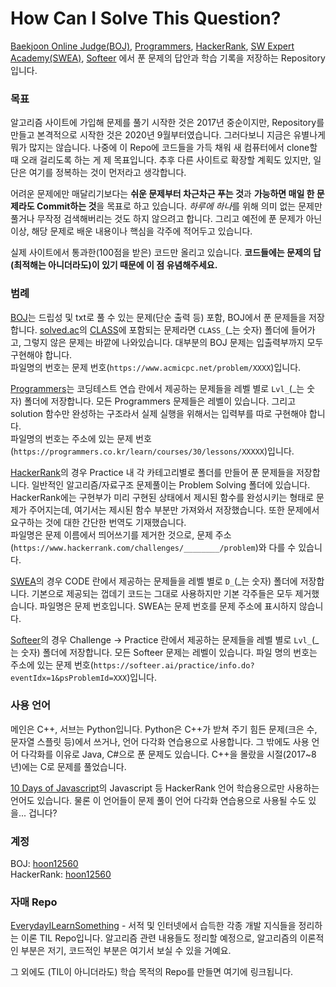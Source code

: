 # How Can I Solve This Question?

[Baekjoon Online Judge(BOJ)](https://www.acmicpc.net/), [Programmers](https://programmers.co.kr/learn/challenges), [HackerRank](https://www.hackerrank.com/dashboard), [SW Expert Academy(SWEA)](https://swexpertacademy.com/main/main.do), [Softeer](https://softeer.ai/index.do) 에서 푼 문제의 답안과 학습 기록을 저장하는 Repository입니다.

### 목표
알고리즘 사이트에 가입해 문제를 풀기 시작한 것은 2017년 중순이지만, Repository를 만들고 본격적으로 시작한 것은 2020년 9월부터였습니다. 그러다보니 지금은 유별나게 뭐가 많지는 않습니다. 나중에 이 Repo에 코드들을 가득 채워 새 컴퓨터에서 clone할 때 오래 걸리도록 하는 게 제 목표입니다. 추후 다른 사이트로 확장할 계획도 있지만, 일단은 여기를 정복하는 것이 먼저라고 생각합니다.

어려운 문제에만 매달리기보다는 **쉬운 문제부터 차근차근 푸는 것**과 **가능하면 매일 한 문제라도 Commit하는 것**을 목표로 하고 있습니다. *하루에 하나*를 위해 의미 없는 문제만 풀거나 무작정 검색해버리는 것도 하지 않으려고 합니다. 그리고 예전에 푼 문제가 아닌 이상, 해당 문제로 배운 내용이나 핵심을 각주에 적어두고 있습니다.

실제 사이트에서 통과한(100점을 받은) 코드만 올리고 있습니다. **코드들에는 문제의 답(최적해는 아니더라도)이 있기 때문에 이 점 유념해주세요.**

### 범례
[BOJ](https://github.com/showmanlee/HowCanISolveThisQuestion/tree/master/BOJ)는 드립성 및 txt로 풀 수 있는 문제(단순 출력 등) 포함, BOJ에서 푼 문제들을 저장합니다. [solved.ac](https://solved.ac/)의 [CLASS](https://solved.ac/class)에 포함되는 문제라면 `CLASS_`(_는 숫자) 폴더에 들어가고, 그렇지 않은 문제는 바깥에 나와있습니다. 대부분의 BOJ 문제는 입출력부까지 모두 구현해야 합니다.    
파일명의 번호는 문제 번호(`https://www.acmicpc.net/problem/XXXX`)입니다.

[Programmers](https://github.com/showmanlee/HowCanISolveThisQuestion/tree/master/Programmers)는 코딩테스트 연습 란에서 제공하는 문제들을 레벨 별로 `Lvl_`(_는 숫자) 폴더에 저장합니다. 모든 Programmers 문제들은 레벨이 있습니다. 그리고 solution 함수만 완성하는 구조라서 실제 실행을 위해서는 입력부를 따로 구현해야 합니다.     
파일명의 번호는 주소에 있는 문제 번호(`https://programmers.co.kr/learn/courses/30/lessons/XXXXX`)입니다.

[HackerRank](https://github.com/showmanlee/HowCanISolveThisQuestion/tree/master/HackerRank)의 경우 Practice 내 각 카테고리별로 폴더를 만들어 푼 문제들을 저장합니다. 일반적인 알고리즘/자료구조 문제풀이는 Problem Solving 폴더에 있습니다. HackerRank에는 구현부가 미리 구현된 상태에서 제시된 함수를 완성시키는 형태로 문제가 주어지는데, 여기서는 제시된 함수 부분만 가져와서 저장했습니다. 또한 문제에서 요구하는 것에 대한 간단한 번역도 기재했습니다.      
파일명은 문제 이름에서 띄어쓰기를 제거한 것으로, 문제 주소(`https://www.hackerrank.com/challenges/________/problem`)와 다를 수 있습니다.

[SWEA](https://github.com/showmanlee/HowCanISolveThisQuestion/tree/master/SWEA)의 경우 CODE 란에서 제공하는 문제들을 레벨 별로 `D_`(_는 숫자) 폴더에 저장합니다. 기본으로 제공되는 껍데기 코드는 그대로 사용하지만 기본 각주들은 모두 제거했습니다. 파일명은 문제 번호입니다. SWEA는 문제 번호를 문제 주소에 표시하지 않습니다.

[Softeer](https://github.com/showmanlee/HowCanISolveThisQuestion/tree/master/Softeer)의 경우 Challenge -> Practice 란에서 제공하는 문제들을 레벨 별로 `Lvl_`(_는 숫자) 폴더에 저장합니다. 모든 Softeer 문제는 레벨이 있습니다. 파일 명의 번호는 주소에 있는 문제 번호(`https://softeer.ai/practice/info.do?eventIdx=1&psProblemId=XXX`)입니다.

### 사용 언어 
메인은 C++, 서브는 Python입니다. Python은 C++가 받쳐 주기 힘든 문제(크은 수, 문자열 스플릿 등)에서 쓰거나, 언어 다각화 연습용으로 사용합니다. 그 밖에도 사용 언어 다각화를 이유로 Java, C#으로 푼 문제도 있습니다. C++을 몰랐을 시절(2017~8년)에는 C로 문제를 풀었습니다.

[10 Days of Javascript](https://www.hackerrank.com/domains/tutorials/10-days-of-javascript)의 Javascript 등 HackerRank 언어 학습용으로만 사용하는 언어도 있습니다. 물론 이 언어들이 문제 풀이 언어 다각화 연습용으로 사용될 수도 있을... 겁니다?

### 계정
BOJ: [hoon12560](https://www.acmicpc.net/user/hoon12560)      
HackerRank: [hoon12560](https://www.hackerrank.com/hoon12560) 


### 자매 Repo

[EverydayILearnSomething](https://github.com/showmanlee/EverydayILearnSomething) - 서적 및 인터넷에서 습득한 각종 개발 지식들을 정리하는 이론 TIL Repo입니다. 알고리즘 관련 내용들도 정리할 예정으로, 알고리즘의 이론적인 부분은 저기, 코드적인 부분은 여기서 보실 수 있을 거예요.

그 외에도 (TIL이 아니더라도) 학습 목적의 Repo를 만들면 여기에 링크됩니다.